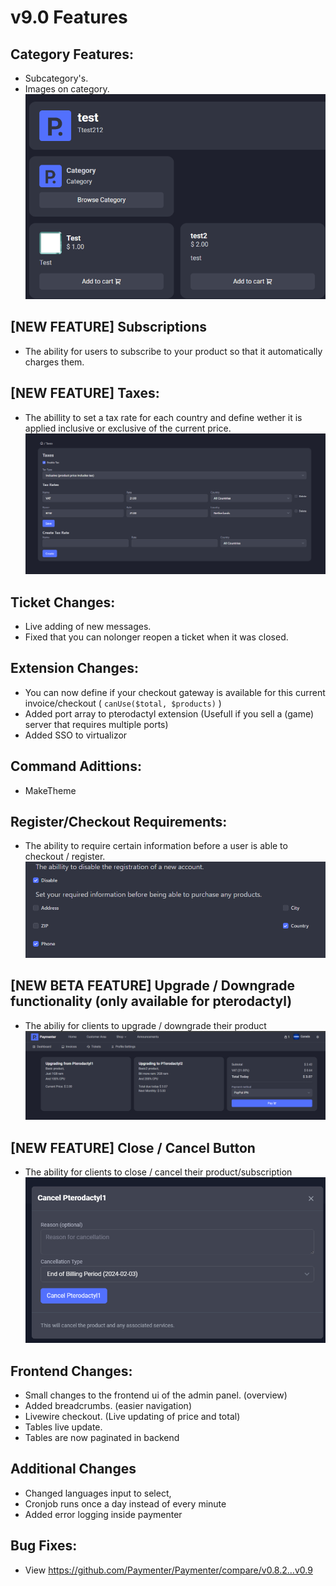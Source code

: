 # v9.0 Features

## Category Features:

- Subcategory's.
- Images on category.
![Subcategory](v0.9-subcategory-imagesoncategory.png)

## [NEW FEATURE] Subscriptions

- The ability for users to subscribe to your product so that it automatically charges them.

## [NEW FEATURE] Taxes:

- The abillity to set a tax rate for each country and define wether it is applied inclusive or exclusive of the current price.
![Taxes](v0.9-taxes.png)


## Ticket Changes:

- Live adding of new messages.
- Fixed that you can nolonger reopen a ticket when it was closed.

## Extension Changes:

- You can now define if your checkout gateway is available for this current invoice/checkout ( `canUse($total, $products)` )
- Added port array to pterodactyl extension (Usefull if you sell a (game) server that requires multiple ports)
- Added SSO to virtualizor

## Command Adittions:

- MakeTheme

## Register/Checkout Requirements:

- The ability to require certain information before a user is able to checkout / register.
![Login](v0.9-register-requiredinfo.png)

## [NEW BETA FEATURE] Upgrade / Downgrade functionality (only available for pterodactyl)

- The abiliy for clients to upgrade / downgrade their product
![Upgrade](v0.9-upgrade.png)

## [NEW FEATURE] Close / Cancel Button

- The ability for clients to close / cancel their product/subscription
![Cancel](v0.9-cancel2.png)

## Frontend Changes:

- Small changes to the frontend ui of the admin panel. (overview)
- Added breadcrumbs. (easier navigation)
- Livewire checkout. (Live updating of price and total)
- Tables live update.
- Tables are now paginated in backend

## Additional Changes

- Changed languages input to select,
- Cronjob runs once a day instead of every minute
- Added error logging inside paymenter

## Bug Fixes:

- View https://github.com/Paymenter/Paymenter/compare/v0.8.2...v0.9
